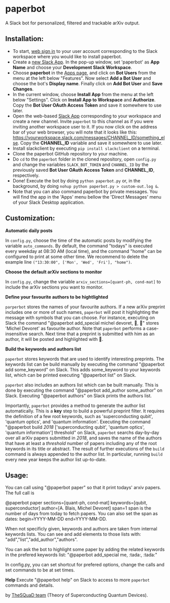 # paperbot

A Slack bot for personalized, filtered and trackable arXiv output.

## Installation:

- To start, [web sign in](https://slack.com) to your user account corresponding to the Slack workspace where you would like to install paperbot.
- Create a [new Slack App](https://api.slack.com/apps?new_app=1). In the pop-up window, set 'paperbot' as **App Name** and choose your **Development Slack Workspace**. 
- Choose **paperbot** in the [Apps page](https://api.slack.com/apps/), and click on **Bot Users** from the menu at the left below "Features". Now select **Add a Bot User** and choose the bot's **Display name**. Finally click on **Add Bot User** and **Save Changes**.
- In the current window, choose **Install App** from the menu at the left below "Settings". Click on **Install App to Workspace** and **Authorize**. Copy the **Bot User OAuth Access Token** and save it somewhere to use later. 
- Open the web-based [Slack App](https://slack.com) corresponding to your workspace and create a new channel. Invite `paperbot` to this channel as if you were inviting another workspace user to it. If you now click on the address bar of your web browser, you will note that it looks like this: https://yourworkspace.slack.com/messages/CHANNEL_ID/something_else. Copy the **CHANNEL_ID** variable and save it somewhere to use later.
- Install slackclient by executing `pip install slackclient` on a terminal.
- Clone the paperbot GitHub repository to your machine. 
- Do `cd` to the `paperbot` folder in the cloned repository, open `config.py` and change the variables `SLACK_BOT_TOKEN` and `CHANNEL_ID` by the previously saved **Bot User OAuth Access Token** and **CHANNEL_ID**, respectively.
- Done! Execute the bot by doing `python paperbot.py` or, in the background, by doing `nohup python paperbot.py > custom-out.log &`.
- Note that you can also command paperbot by private messages. You will find the app in the 'Apps' menu bellow the 'Direct Messages' menu of your Slack Desktop application.

## Customization:

**Automatic daily posts**

In `config.py`, choose the time of the automatic posts by modifying the variable `auto_commands`. By default, the command "todays" is executed every weekday at 08:30 AM (local time), and the command "home" can be configured to print at some other time. We recommend to delete the example line `("13:30:00", ['Mon', 'Wed', 'Fri'], "home")`.

**Choose the default arXiv sections to monitor**

In `config.py`, change the variable `arxiv_sections=[quant-ph, cond-mat]` to include the arXiv sections you want to monitor. 

**Define your favourite authors to be hightlighted**

`parperbot` stores the names of your favourite authors. If a new arXiv preprint includes one or more of such names, `paperbot` will post it highlighting the message with symbols that you can choose. For instance, executing on Slack the command "@paperbot add_special michel devoret, :tada:, :tada:" stores 'Michel Devoret' as favourite author. Note that `paperbot` performs a case-insensitive search. Next time that a preprint is submitted with him as an author, it will be posted and highlighted with :tada:. 

**Build the keywords and authors list**

`paperbot` stores keywords that are used to identify interesting preprints. The keywords list can be build manually by executing the command "@paperbot add some_keyword" on Slack. This adds some_keyword to your keywords list, which can be printed executing "@paperbot list" on Slack.

`paperbot` also includes an authors list which can be built manually. This is done by executing the command "@paperbot add_author some_author" on Slack. Executing "@paperbot authors" on Slack prints the authors list. 

Importantly, `paperbot` provides a method to generate the author list automatically. This is a **key** step to build a powerful preprint filter. It requires the definition of a few root keywords, such as 'superconducting qubit', 'quantum optics', and 'quantum information'. Executing the command "@paperbot build _2018_ ['superconducting qubit', 'quantum optics', 'quantum information'] threshold" on Slack, `paperbot` searchs day-by-day over all arXiv papers submitted in _2018_, and saves the name of the authors that have at least a _threshold_ number of papers including any of the root keywords in its title or abstract. The result of further executions of the `build` command is always appended to the author list. In particular, running `build` every new year keeps the author list up-to-date.

## Usage:

You can call  using "@paperbot paper" so that it print todays' arxiv
papers. The full call is

@paperbot paper sections=[quant-ph, cond-mat] keywords=[qubit, superconductor]
author=[A. Blais, Michel Devoret] span=1
span is the number of days from today to fetch papers.
You can also set the span as dates: begin=YYYY-MM-DD end=YYYY-MM-DD.

When not specificly given, keywords and authors are taken from internal keywords lists.
You can see and add elements to those lists with: "add","list","add_author","authors".

You can ask the bot to highlight some paper by adding the related keywords
in the prefered keywords list:
"@paperbot add_special me, \:tada:, \:tada:"

In config.py, you can set shortcut for prefered options, change the calls
and set commands to be at set times.

**Help**
Execute "@paperbot help" on Slack to access to more `paperbot` commands and details. 

by [TheSQuaD team](https://www.physique.usherbrooke.ca/blais/index.php?sec=accueil&lan=EN) (Theory of Superconducting Quantum Devices).
